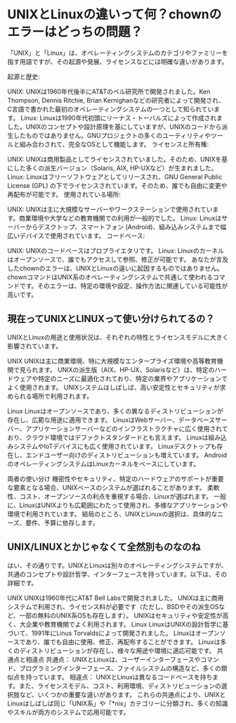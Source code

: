 # UNIXとLinuxの違いって何？chownのエラーはどっちの問題？

「UNIX」と「Linux」は、オペレーティングシステムのカテゴリやファミリーを指す用語ですが、その起源や発展、ライセンスなどには明確な違いがあります。

起源と歴史:

UNIX: UNIXは1960年代後半にAT&Tのベル研究所で開発されました。Ken Thompson, Dennis Ritchie, Brian Kernighanなどの研究者によって開発され、C言語で書かれた最初のオペレーティングシステムの一つとして知られています。
Linux: Linuxは1990年代初頭にリーナス・トーバルズによって作成されました。UNIXのコンセプトや設計原理を基にしていますが、UNIXのコードから派生したものではありません。GNUプロジェクトの多くのユーティリティやツールと組み合わされて、完全なOSとして機能します。
ライセンスと所有権:

UNIX: UNIXは商用製品としてライセンスされていました。そのため、UNIXを基にした多くの派生バージョン（Solaris, AIX, HP-UXなど）が生まれました。
Linux: Linuxはフリーソフトウェアとしてリリースされ、GNU General Public License (GPL) の下でライセンスされています。そのため、誰でも自由に変更や再配布が可能です。
使用されている場所:

UNIX: UNIXは主に大規模なサーバーやワークステーションで使用されています。商業環境や大学などの教育機関での利用が一般的でした。
Linux: Linuxはサーバーからデスクトップ、スマートフォン (Android)、組み込みシステムまで幅広いデバイスで使用されています。
コードベース:

UNIX: UNIXのコードベースはプロプライエタリです。
Linux: Linuxのカーネルはオープンソースで、誰でもアクセスして参照、修正が可能です。
あなたが言及したchownのエラーは、UNIXとLinuxの違いに起因するものではありません。chownコマンドはUNIX系のオペレーティングシステムで共通して使われるコマンドです。そのエラーは、特定の環境や設定、操作方法に関連している可能性が高いです。

## 現在ってUNIXとLINUXって使い分けられてるの？

UNIXとLinuxの用途と使用状況は、それぞれの特性とライセンスモデルに大きく影響されています。

UNIX
UNIXは主に商業環境、特に大規模なエンタープライズ環境や高等教育機関で見られます。
UNIXの派生版（AIX、HP-UX、Solarisなど）は、特定のハードウェアや特定のニーズに最適化されており、特定の業界やアプリケーションでよく使用されます。
UNIXシステムはしばしば、高い安定性とセキュリティが求められる場所で利用されます。

Linux
Linuxはオープンソースであり、多くの異なるディストリビューションが存在し、広範な用途に適用できます。
LinuxはWebサーバー、データベースサーバー、アプリケーションサーバーなどのインフラストラクチャに広く使用されており、クラウド環境ではデファクトスタンダードとも言えます。
Linuxは組み込みシステムやIoTデバイスにも広く使用されています。
Linuxデスクトップも存在し、エンドユーザー向けのディストリビューションも増えています。
AndroidのオペレーティングシステムはLinuxカーネルをベースにしています。

両者の使い分け
機密性やセキュリティ、特定のハードウェアのサポートが重要な要素となる場合、UNIXベースのシステムが選ばれることがあります。
柔軟性、コスト、オープンソースの利点を重視する場合、Linuxが選ばれます。
一般に、LinuxはUNIXよりも広範囲にわたって使用され、多様なアプリケーションや環境で利用されています。
結局のところ、UNIXとLinuxの選択は、具体的なニーズ、要件、予算に依存します。

## UNIX/LINUXとかじゃなくて全然別ものなのね


はい、その通りです。UNIXとLinuxは別々のオペレーティングシステムですが、共通のコンセプトや設計哲学、インターフェースを持っています。以下は、その詳細です。

UNIX
UNIXは1960年代にAT&T Bell Labsで開発されました。
UNIXは主に商用システムで利用され、ライセンス料が必要です（ただし、BSDやその派生OSなど、一部の無料のUNIX系OSも存在します）。
UNIXはセキュリティや安定性が高く、大企業や教育機関でよく利用されます。
Linux
LinuxはUNIXの設計哲学に基づいて、1991年にLinus Torvaldsによって開発されました。
Linuxはオープンソースであり、誰でも自由に使用、修正、再配布することができます。
Linuxは多くのディストリビューションが存在し、様々な用途や環境に適応可能です。
共通点と相違点
共通点： UNIXとLinuxは、ユーザーインターフェースやコマンド、プログラミングインターフェース、ファイルシステムの構造など、多くの類似点を持っています。
相違点： UNIXとLinuxは異なるコードベースを持ちます。また、ライセンスモデル、コスト、利用環境、ディストリビューションの選択肢など、いくつかの重要な違いがあります。
これらの共通点により、UNIXとLinuxはしばしば同じ「UNIX系」や「*nix」カテゴリーに分類され、多くの知識やスキルが両方のシステムで応用可能です。
